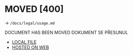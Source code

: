 # MOVED [400]

-> `/docs/legal/usage.md`

DOCUMENT HAS BEEN MOVED
DOKUMENT SE PŘESUNUL

- [LOCAL FILE](./legal/usage.md)
- [HOSTED ON WEB](https://leabot.petyxbron.cz/docs/legal/usage)